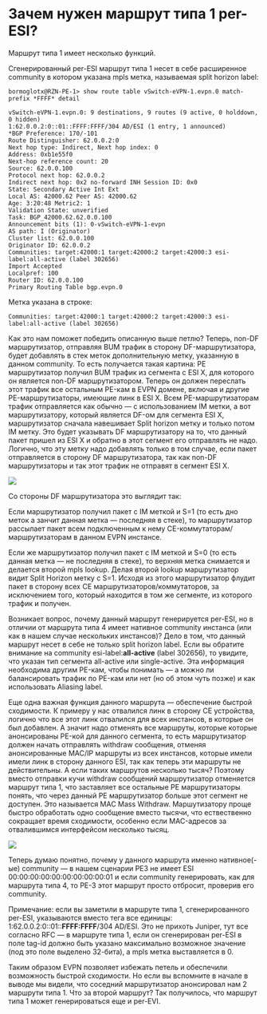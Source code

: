 # Зачем нужен маршрут типа 1 per-ESI?

Маршрут типа 1 имеет несколько функций.

Сгенерированный per-ESI маршрут типа 1 несет в себе расширенное community в котором указана mpls метка, называемая split horizon label:

```text
bormoglotx@RZN-PE-1> show route table vSwitch-eVPN-1.evpn.0 match-prefix *FFFF* detail 

vSwitch-eVPN-1.evpn.0: 9 destinations, 9 routes (9 active, 0 holddown, 0 hidden)
1:62.0.0.2:0::01::FFFF:FFFF/304 AD/ESI (1 entry, 1 announced)
*BGP Preference: 170/-101
Route Distinguisher: 62.0.0.2:0
Next hop type: Indirect, Next hop index: 0
Address: 0xb1e55f0
Next-hop reference count: 20
Source: 62.0.0.100
Protocol next hop: 62.0.0.2
Indirect next hop: 0x2 no-forward INH Session ID: 0x0
State: Secondary Active Int Ext
Local AS: 42000.62 Peer AS: 42000.62
Age: 3:20:48 Metric2: 1 
Validation State: unverified 
Task: BGP_42000.62.62.0.0.100
Announcement bits (1): 0-vSwitch-eVPN-1-evpn 
AS path: I (Originator)
Cluster list: 62.0.0.100
Originator ID: 62.0.0.2
Communities: target:42000:1 target:42000:2 target:42000:3 esi-label:all-active (label 302656)
Import Accepted
Localpref: 100
Router ID: 62.0.0.100
Primary Routing Table bgp.evpn.0
```

Метка указана в строке:

```text
Communities: target:42000:1 target:42000:2 target:42000:3 esi-label:all-active (label 302656)
```

Как это нам поможет победить описанную выше петлю? Теперь, non-DF маршрутизатор, отправляя BUM трафик в сторону DF-маршрутизатора, будет добавлять в стек меток дополнительную метку, указанную в данном community. То есть получается такая картина: PE маршрутизатор получил BUM трафик из сегмента с ESI X, для которого он является non-DF маршрутизатором. Теперь он должен переслать этот трафик все остальным PE-кам в EVPN домене, включая и другие PE-маршрутизаторы, имеющие линк в ESI X. Всем PE-маршрутизаторам трафик отправляется как обычно — с использованием IM метки, а вот маршрутизатору, который является DF-ом для сегмента ESI X, маршрутизатор сначала навешивает Split horizon метку и только потом IM метку. Это будет указывать DF маршрутизатору на то, что данный пакет пришел из ESI X и обратно в этот сегмент его отправлять не надо. Логично, что эту метку надо добавлять только в том случае, если пакет отправляется в сторону DF маршрутизатора, так как non-DF маршрутизаторы и так этот трафик не отправят в сегмент ESI X.

![](https://habrastorage.org/web/527/daf/e53/527dafe534d9444783636a93ae111390.gif)

Со стороны DF маршрутизатора это выглядит так:

Если маршрутизатор получил пакет с IM меткой и S=1 \(то есть дно меток а занчит данная метка — последняя в стеке\), то маршрутизатор рассылает пакет всем подключенным к нему CE-коммутаторам/маршрутизаторам в данном EVPN инстансе.

Если же маршрутизатор получил пакет с IM меткой и S=0 \(то есть данная метка — не последняя в стеке\), то верхняя метка снимается и делается второй mpls lookup. Делая второй lookup маршрутизатор видит Split Horizon метку с S=1. Исходя из этого маршрутизатор флудит пакет в сторону всех CE маршрутизаторов/коммутаторов, за исключением того, который находится в том же сегменте, из которого трафик и получен.

Возникает вопрос, почему данный маршрут генерируется per-ESI, но в отличии от маршрута типа 4 имеет нативное community инстанса \(или как в нашем случае нескольких инстансов\)? Дело в том, что данный маршрут несет в себе не только split horizon label. Если вы обратите внимание на community esi-label:**all-active** \(label 302656\), то увидите, что указан тип сегмента all-active или single-active. Эта информация необходима другим PE-кам, чтобы понимать — а можно ли балансировать трафик по PE-кам или нет \(но об этом чуть позже\) и как использовать Aliasing label.

Еще одна важная функция данного маршрута — обеспечение быстрой сходимости. К примеру у нас отвалился линк в сторону CE устройства, логично что все этот линк отвалился для всех инстансов, в которые он был добавлен. А значит надо отменять все маршруты, которые которые анонсированы PE-кой для данного сегмента, то есть маршрутизатор должен начать отправлять withdraw сообщения, отменяя анонсированные MAC/IP маршруты из всех инстансов, которые имели имели линк в сторону данного ESI, так как теперь эти маршруты не действительны. А если таких маршрутов несколько тысяч? Поэтому вместо отправки кучи withdraw сообщений маршрутизатор отменяется маршрут типа 1, что заставляет все остальные PE маршрутизаторы понять, что через данный PE маршрутизатор больше этот сегмент не доступен. Это называется MAC Mass Withdraw. Маршутизатору проще быстро обработать одно сообщение вместо тысячи, что ествественно сокращает время сходимости, особенно если MAC-адресов за отвалившимся интерфейсом несколько тысяц.

![](https://habrastorage.org/web/f9d/632/24d/f9d63224d1a54ef0b55abac32a1f83a5.gif)

Теперь думаю понятно, почему у данного маршрута именно нативное\(-ые\) community — в нашем сценарии PE3 не имеет ESI 00:00:00:00:00:00:00:00:00:01 и если community генерировать, как для маршрута типа 4, то PE-3 этот маршрут просто отбросит, проверив его community.

Примечание: если вы заметили в маршруте типа 1, сгенерированного per-ESI, указываются вместо тега все единицы: 1:62.0.0.2:0::01::**FFFF:FFFF**/304 AD/ESI. Это не прихоть Juniper, тут все согласно RFC — в маршруте типа 1, если он сгенерирован per-ESI в поле tag-id должно быть указано максимально возможное значение \(под это поле выделено 32-бита\), а mpls метка выставляется в 0.

Таким образом EVPN позволяет избежать петель и обеспечили возможность быстрой сходимости. Но если вы вспомните в начале в выводе мы видели, что соседний маршрутизатор анонсировал нам 2 маршрути типа 1. Что за второй маршрут? Так получилось, что маршрут типа 1 может генерироваться еще и per-EVI.
